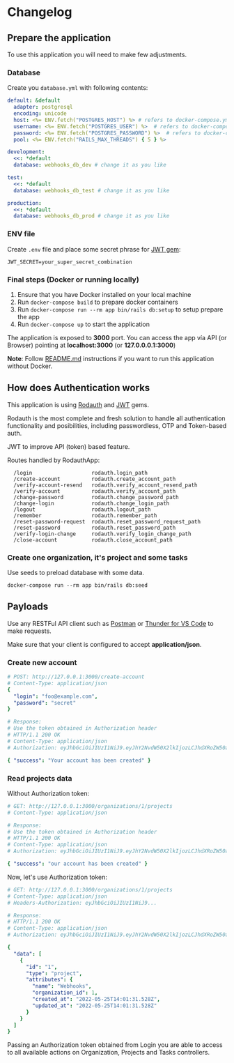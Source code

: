 # Changelog 

## Prepare the application 

To use this application you will need to make few adjustments.

### Database

Create you `database.yml` with following contents:

```yaml
default: &default
  adapter: postgresql
  encoding: unicode
  host: <%= ENV.fetch("POSTGRES_HOST") %> # refers to docker-compose.yml variables
  username: <%= ENV.fetch("POSTGRES_USER") %>  # refers to docker-compose.yml variables
  password: <%= ENV.fetch("POSTGRES_PASSWORD") %>  # refers to docker-compose.yml variables
  pool: <%= ENV.fetch("RAILS_MAX_THREADS") { 5 } %>

development:
  <<: *default
  database: webhooks_db_dev # change it as you like

test:
  <<: *default
  database: webhooks_db_test # change it as you like

production:
  <<: *default
  database: webhooks_db_prod # change it as you like
```

### ENV file

Create `.env` file and place some secret phrase for [JWT gem](https://github.com/jwt/ruby-jwt):

```
JWT_SECRET=your_super_secret_combination
```

### Final steps (Docker or running locally)

1. Ensure that you have Docker installed on your local machine
2. Run `docker-compose build` to prepare docker containers
3. Run `docker-compose run --rm app bin/rails db:setup` to setup prepare the app
4. Run `docker-compose up` to start the application

The application is exposed to **3000** port. You can access the app vía API (or Browser) pointing at **localhost:3000** (or **127.0.0.0.1:3000**)

**Note**: Follow [README.md](README.md) instructions if you want to run this application without Docker.

## How does Authentication works 

This application is using [Rodauth](https://github.com/janko/rodauth-rails) and [JWT](https://github.com/jwt/ruby-jwt) gems. 

Rodauth is the most complete and fresh solution to handle all authentication functionality and posibilities, including passwordless, OTP and Token-based auth.

JWT to improve API (token) based feature.

Routes handled by RodauthApp:

```
  /login                   rodauth.login_path
  /create-account          rodauth.create_account_path
  /verify-account-resend   rodauth.verify_account_resend_path
  /verify-account          rodauth.verify_account_path
  /change-password         rodauth.change_password_path
  /change-login            rodauth.change_login_path
  /logout                  rodauth.logout_path
  /remember                rodauth.remember_path
  /reset-password-request  rodauth.reset_password_request_path
  /reset-password          rodauth.reset_password_path
  /verify-login-change     rodauth.verify_login_change_path
  /close-account           rodauth.close_account_path
```

### Create one organization, it's project and some tasks

Use seeds to preload database with some data.

```
docker-compose run --rm app bin/rails db:seed
```

## Payloads

Use any RESTFul API client such as [Postman](https://www.postman.com) or [Thunder for VS Code](https://www.thunderclient.com) to make requests.

Make sure that your client is configured to accept **application/json**. 

### Create new account

```yaml
# POST: http://127.0.0.1:3000/create-account
# Content-Type: application/json
{
  "login": "foo@example.com",
  "password": "secret"
}

# Response:
# Use the token obtained in Authorization header
# HTTP/1.1 200 OK
# Content-Type: application/json
# Authorization: eyJhbGciOiJIUzI1NiJ9.eyJhY2NvdW50X2lkIjozLCJhdXRoZW50aWNhdGVkX2J5IjpbImF1dG9sb2d...

{ "success": "Your account has been created" }
```

### Read projects data

Without Authorization token:

```yaml
# GET: http://127.0.0.1:3000/organizations/1/projects
# Content-Type: application/json

# Response:
# Use the token obtained in Authorization header
# HTTP/1.1 200 OK
# Content-Type: application/json
# Authorization: eyJhbGciOiJIUzI1NiJ9.eyJhY2NvdW50X2lkIjozLCJhdXRoZW50aWNhdGVkX2J5IjpbImF1dG9sb2d...

{ "success": "our account has been created" }
```

Now, let's use Authorization token:

```yaml
# GET: http://127.0.0.1:3000/organizations/1/projects
# Content-Type: application/json
# Headers-Authorization: eyJhbGciOiJIUzI1NiJ9...

# Response:
# HTTP/1.1 200 OK
# Content-Type: application/json
# Authorization: eyJhbGciOiJIUzI1NiJ9.eyJhY2NvdW50X2lkIjozLCJhdXRoZW50aWNhdGVkX2J5IjpbImF1dG9sb2d...

{
  "data": [
    {
      "id": "1",
      "type": "project",
      "attributes": {
        "name": "Webhooks",
        "organization_id": 1,
        "created_at": "2022-05-25T14:01:31.528Z",
        "updated_at": "2022-05-25T14:01:31.528Z"
      }
    }
  ]
}
```

Passing an Authorization token obtained from Login you are able to access to all available actions on Organization, Projects and Tasks controllers.